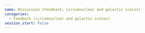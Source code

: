 ```yaml
---
name: Discussion (Feedback; circumnuclear and galactic scales)
categories:
  - Feedback (circumnuclear and galactic scales)
session_start: False
---
```

